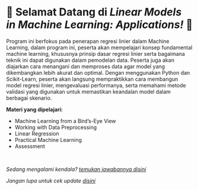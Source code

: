 # 🎉 Selamat Datang di _Linear Models in Machine Learning: Applications!_ 🎉

Program ini berfokus pada penerapan regresi linier dalam Machine Learning, dalam program ini, peserta akan mempelajari konsep fundamental machine learning, khususnya prinsip dasar regresi linier serta bagaimana teknik ini dapat digunakan dalam pemodelan data. Peserta juga akan diajarkan cara menangani dan memproses data agar model yang dikembangkan lebih akurat dan optimal. Dengan menggunakan Python dan Scikit-Learn, peserta akan langsung mempraktikkan cara membangun model regresi linier, mengevaluasi performanya, serta memahami metode validasi yang digunakan untuk memastikan keandalan model dalam berbagai skenario.

**Materi yang dipelajari:**

- Machine Learning from a Bird’s-Eye View
- Working with Data Preprocessing
- Linear Regression
- Practical Machine Learning
- Assessment

<br>

_Sedang mengalami kendala? [temukan jawabannya disini](https://github.com/techreadyid/p3mllr/discussions/categories/q-a)_

_Jangan lupa untuk cek update [disini](https://github.com/techreadyid/p3mllr/discussions/categories/announcements)_
